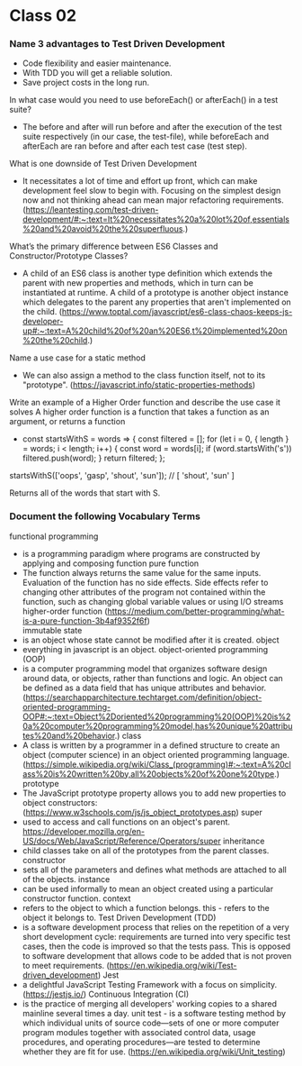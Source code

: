 # Class 02

### Name 3 advantages to Test Driven Development
  - Code flexibility and easier maintenance.
  - With TDD you will get a reliable solution.
  - Save project costs in the long run.

In what case would you need to use beforeEach() or afterEach() in a test suite? 
  - The before and after will run before and after the execution of the test suite respectively (in our case, the test-file), while beforeEach and afterEach are ran before and after each test case (test step).

What is one downside of Test Driven Development 
  - It necessitates a lot of time and effort up front, which can make development feel slow to begin with. Focusing on the simplest design now and not thinking ahead can mean major refactoring requirements. (https://leantesting.com/test-driven-development/#:~:text=It%20necessitates%20a%20lot%20of,essentials%20and%20avoid%20the%20superfluous.)

What’s the primary difference between ES6 Classes and Constructor/Prototype Classes? 
  - A child of an ES6 class is another type definition which extends the parent with new properties and methods, which in turn can be instantiated at runtime. A child of a prototype is another object instance which delegates to the parent any properties that aren't implemented on the child. (https://www.toptal.com/javascript/es6-class-chaos-keeps-js-developer-up#:~:text=A%20child%20of%20an%20ES6,t%20implemented%20on%20the%20child.)

Name a use case for a static method 
  - We can also assign a method to the class function itself, not to its "prototype". (https://javascript.info/static-properties-methods)

Write an example of a Higher Order function and describe the use case it solves A higher order function is a function that takes a function as an argument, or returns a function

  - const startsWithS = words => { const filtered = []; for (let i = 0, { length } = words; i < length; i++) { const word = words[i]; if (word.startsWith('s')) filtered.push(word); } return filtered; }; 
  
  startsWithS(['oops', 'gasp', 'shout', 'sun']); // [ 'shout', 'sun' ]

  Returns all of the words that start with S.

### Document the following Vocabulary Terms 

functional programming 
  - is a programming paradigm where programs are constructed by applying and composing function 
pure function 
  - The function always returns the same value for the same inputs. Evaluation of the function has no side effects. Side effects refer to changing other attributes of the program not contained within the function, such as changing global variable values or using I/O streams
  higher-order function (https://medium.com/better-programming/what-is-a-pure-function-3b4af9352f6f)   
immutable state
 - is an object whose state cannot be modified after it is created. 
object
  -  everything in javascript is an object. 
object-oriented programming (OOP) 
  - is a computer programming model that organizes software design around data, or objects, rather than functions and logic. An object can be defined as a data field that has unique attributes and behavior. 
  (https://searchapparchitecture.techtarget.com/definition/object-oriented-programming-OOP#:~:text=Object%2Doriented%20programming%20(OOP)%20is%20a%20computer%20programming%20model,has%20unique%20attributes%20and%20behavior.) 
class 
  -  A class is written by a programmer in a defined structure to create an object (computer science) in an object oriented programming language. (https://simple.wikipedia.org/wiki/Class_(programming)#:~:text=A%20class%20is%20written%20by,all%20objects%20of%20one%20type.) 
prototype 
  - The JavaScript prototype property allows you to add new properties to object constructors: 
  (https://www.w3schools.com/js/js_object_prototypes.asp) 
super 
  - used to access and call functions on an object's parent. https://developer.mozilla.org/en-US/docs/Web/JavaScript/Reference/Operators/super 
inheritance 
  - child classes take on all of the prototypes from the parent classes.
constructor 
  -  sets all of the parameters and defines what methods are attached to all of the objects. 
instance 
  - can be used informally to mean an object created using a particular constructor function. 
context 
  -  refers to the object to which a function belongs. this - refers to the object it belongs to. 
Test Driven Development (TDD) 
  -  is a software development process that relies on the repetition of a very short development cycle: requirements are turned into very specific test cases, then the code is improved so that the tests pass. This is opposed to software development that allows code to be added that is not proven to meet requirements. 
  (https://en.wikipedia.org/wiki/Test-driven_development) 
Jest 
  -  a delightful JavaScript Testing Framework with a focus on simplicity. (https://jestjs.io/) 
Continuous Integration (CI) 
  -  is the practice of merging all developers' working copies to a shared mainline several times a day. unit test - is a software testing method by which individual units of source code—sets of one or more computer program modules together with associated control data, usage procedures, and operating procedures—are tested to determine whether they are fit for use. (https://en.wikipedia.org/wiki/Unit_testing)